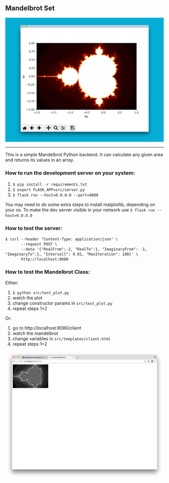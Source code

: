 ## Mandelbrot Set

![screenshot](./screenshots/screenshot_pyplot.png)

---

This is a simple Mandelbrot Python backend. It can calculate any given area and returns its values
in an array.

### How to run the development server on your system: 

1. `$ pip install -r requirements.txt`
2. `$ export FLASK_APP=src/server.py`
3. `$ flask run --host=0.0.0.0 --port=8080`

You may need to do some extra steps to install matplotlib, depending on your os.
To make the dev server visible in your network use `$ flask run --host=0.0.0.0`

### How to test the server:

```
$ curl --header "Content-Type: application/json" \
       --request POST \
       --data '{"RealFrom":-2, "RealTo":1, "ImaginaryFrom": -1, "ImaginaryTo":1, "Intervall": 0.01, "MaxIteration": 100}' \
       http://localhost:8080
```

### How to test the Mandelbrot Class:

Either:

1. `$ python src/test_plot.py`
2. watch the plot
3. change constructor params in `src/test_plot.py`
4. repeat steps 1+2

Or:

1. go to http://localhost:8080/client
2. watch the mandelbrot
3. change variables in `src/templates/client.html`
4. repeat steps 1+2

![screenshot](./screenshots/screenshot_webclient.png)